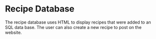 # Recipe Database 
The recipe database uses HTML to display recipes that were added to an SQL data base. The user can also create a new recipe to post on the website. 
